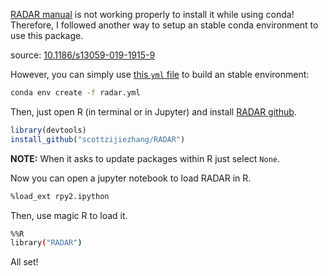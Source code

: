 [RADAR manual](https://scottzijiezhang.github.io/RADARmanual/) is not working properly to install it while using conda! Therefore, I followed another way to setup an stable conda environment to use this package. 

source: [10.1186/s13059-019-1915-9](http://dx.doi.org/10.1186/s13059-019-1915-9)

However, you can simply use [this `yml` file](https://github.com/abearab/imRIP/blob/main/environments/radar.yml) to build an stable environment:
```bash
conda env create -f radar.yml
```
Then, just open R (in terminal or in Jupyter) and install [RADAR github](https://github.com/scottzijiezhang/RADAR). 
```R
library(devtools)
install_github("scottzijiezhang/RADAR")
```
**NOTE:** When it asks to update packages within R just select `None`. 

Now you can open a jupyter notebook to load RADAR in R. 
```bash
%load_ext rpy2.ipython
```
Then, use magic R to load it. 
```bash
%%R 
library("RADAR")
```
All set! 


<!-- 
## 1. Create new environment
As part of **imRIP** pipeline, let's use prefix to locate conda environments together. 
```bash
conda create -n radar
conda activate radar
```
## 2. install dependencies

> **Note:** There is no need to install jupyter multiple times! You can [install Jupyter](https://anaconda.org/anaconda/jupyter) in the base conda environment only once; then, you need to install `nb_conda_kernels` ([link](https://anaconda.org/conda-forge/nb_conda_kernels)) to launch Jupyter kernels for any installed conda environment. Also, you need `ipykernel`, `numpy` and `pandas` from `anaconda` channel in each environment; therefore, you see a kernel named after the conda environment which is ready to activate and use through opened notebook.

These three install commands contain packages required to install RADAR and use it within Jupyter notebook.
```bash
conda install -c bioconda \
bioconductor-genomicfeatures=1.34 \
bioconductor-rsamtools=1.34 \
bioconductor-deseq2=1.22 \
bioconductor-qvalue=2.14.1

conda install -c r \
r-bh r-doparallel r-foreach r-gplots \
r-ggplot2 r-rcolorbrewer r-rcpparmadillo \
r-tidyverse

conda install -c conda-forge r-rcpp r-devtools 

conda install -c anaconda \
ipykernel numpy pandas \
pip libgfortran
```
We need `rpy2` to use R with Python. To my experience, `pip` works robustly to intall it. 
```bash
pip install rpy2
```
(make sure through `which pip` that you run correct pip)
-->
